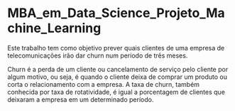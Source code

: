 # MBA_em_Data_Science_Projeto_Machine_Learning

Este trabalho tem como objetivo prever quais clientes de uma empresa de telecomunicações irão dar churn num período de três meses.

Churn é a perda de um cliente ou cancelamento de serviço pelo cliente por algum motivo, ou seja, é quando o cliente deixa de comprar um produto ou corta o relacionamento com a empresa. A taxa de churn, também conhecida por taxa de rotatividade, é igual a porcentagem de clientes que deixaram a empresa em um determinado período.
